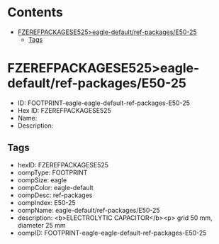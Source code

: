 



Contents
========

* [FZEREFPACKAGESE525>eagle-default/ref-packages/E50-25](#fzerefpackagese525eagle-defaultref-packagese50-25)
	* [Tags](#tags)

# FZEREFPACKAGESE525>eagle-default/ref-packages/E50-25

- ID: FOOTPRINT-eagle-eagle-default-ref-packages-E50-25
- Hex ID: FZEREFPACKAGESE525
- Name: 
- Description: 

## Tags

- hexID: FZEREFPACKAGESE525
- oompType: FOOTPRINT
- oompSize: eagle
- oompColor: eagle-default
- oompDesc: ref-packages
- oompIndex: E50-25
- oompName: eagle-default/ref-packages/E50-25
- description: &lt;b&gt;ELECTROLYTIC CAPACITOR&lt;/b&gt;&lt;p&gt;&#xD;
grid 50 mm, diameter 25 mm
- oompID: FOOTPRINT-eagle-eagle-default-ref-packages-E50-25
